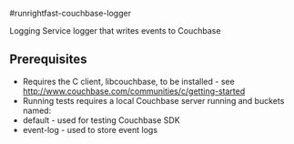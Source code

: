 #runrightfast-couchbase-logger

Logging Service logger that writes events to Couchbase

## Prerequisites
- Requires the C client, libcouchbase, to be installed - see http://www.couchbase.com/communities/c/getting-started
- Running tests requires a local Couchbase server running and buckets named: 
 - default - used for testing Couchbase SDK
 - event-log - used to store event logs
